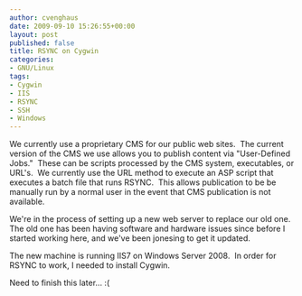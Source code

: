 ```yaml
---
author: cvenghaus
date: 2009-09-10 15:26:55+00:00
layout: post
published: false
title: RSYNC on Cygwin
categories:
- GNU/Linux
tags:
- Cygwin
- IIS
- RSYNC
- SSH
- Windows
---
```


We currently use a proprietary CMS for our public web sites.  The current version of the CMS we use allows you to publish content via "User-Defined Jobs."  These can be scripts processed by the CMS system, executables, or URL's.  We currently use the URL method to execute an ASP script that executes a batch file that runs RSYNC.  This allows publication to be be manually run by a normal user in the event that CMS publication is not available.

We're in the process of setting up a new web server to replace our old one.  The old one has been having software and hardware issues since before I started working here, and we've been jonesing to get it updated.

The new machine is running IIS7 on Windows Server 2008.  In order for RSYNC to work, I needed to install Cygwin.

Need to finish this later... :(

